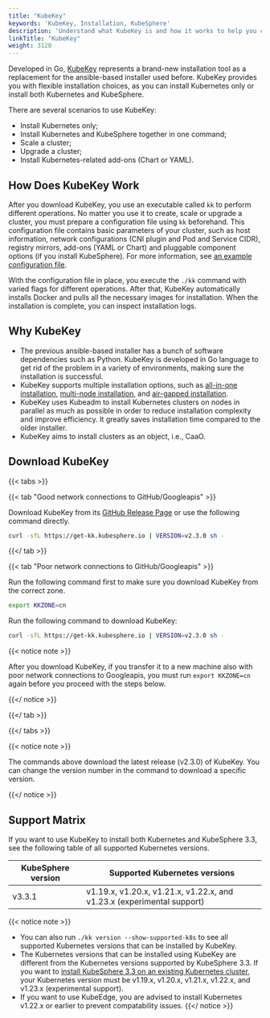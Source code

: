 ```yaml
---
title: "KubeKey"
keywords: 'KubeKey, Installation, KubeSphere'
description: 'Understand what KubeKey is and how it works to help you create, scale and upgrade your Kubernetes cluster.'
linkTitle: "KubeKey"
weight: 3120
---
```


Developed in Go, [KubeKey](https://github.com/kubesphere/kubekey) represents a brand-new installation tool as a replacement for the ansible-based installer used before. KubeKey provides you with flexible installation choices, as you can install Kubernetes only or install both Kubernetes and KubeSphere.

There are several scenarios to use KubeKey:

- Install Kubernetes only;
- Install Kubernetes and KubeSphere together in one command;
- Scale a cluster;
- Upgrade a cluster;
- Install Kubernetes-related add-ons (Chart or YAML).

## How Does KubeKey Work

After you download KubeKey, you use an executable called `kk` to perform different operations. No matter you use it to create, scale or upgrade a cluster, you must prepare a configuration file using `kk` beforehand. This configuration file contains basic parameters of your cluster, such as host information, network configurations (CNI plugin and Pod and Service CIDR), registry mirrors, add-ons (YAML or Chart) and pluggable component options (if you install KubeSphere). For more information, see [an example configuration file](https://github.com/kubesphere/kubekey/blob/release-2.2/docs/config-example.md).

With the configuration file in place, you execute the `./kk` command with varied flags for different operations. After that, KubeKey automatically installs Docker and pulls all the necessary images for installation. When the installation is complete, you can inspect installation logs.

## Why KubeKey

- The previous ansible-based installer has a bunch of software dependencies such as Python. KubeKey is developed in Go language to get rid of the problem in a variety of environments, making sure the installation is successful.
- KubeKey supports multiple installation options, such as [all-in-one installation](../../../quick-start/all-in-one-on-linux/), [multi-node installation](../multioverview/), and [air-gapped installation](../air-gapped-installation/).
- KubeKey uses Kubeadm to install Kubernetes clusters on nodes in parallel as much as possible in order to reduce installation complexity and improve efficiency. It greatly saves installation time compared to the older installer.
- KubeKey aims to install clusters as an object, i.e., CaaO.

## Download KubeKey

{{< tabs >}}

{{< tab "Good network connections to GitHub/Googleapis" >}}

Download KubeKey from its [GitHub Release Page](https://github.com/kubesphere/kubekey/releases) or use the following command directly.

```bash
curl -sfL https://get-kk.kubesphere.io | VERSION=v2.3.0 sh -
```

{{</ tab >}}

{{< tab "Poor network connections to GitHub/Googleapis" >}}

Run the following command first to make sure you download KubeKey from the correct zone.

```bash
export KKZONE=cn
```

Run the following command to download KubeKey:

```bash
curl -sfL https://get-kk.kubesphere.io | VERSION=v2.3.0 sh -
```

{{< notice note >}}

After you download KubeKey, if you transfer it to a new machine also with poor network connections to Googleapis, you must run `export KKZONE=cn` again before you proceed with the steps below.

{{</ notice >}} 

{{</ tab >}}

{{</ tabs >}}

{{< notice note >}}

The commands above download the latest release (v2.3.0) of KubeKey. You can change the version number in the command to download a specific version.

{{</ notice >}}

## Support Matrix

If you want to use KubeKey to install both Kubernetes and KubeSphere 3.3, see the following table of all supported Kubernetes versions.

| KubeSphere version | Supported Kubernetes versions                                |
| ------------------ | ------------------------------------------------------------ |
| v3.3.1             | v1.19.x, v1.20.x, v1.21.x, v1.22.x, and v1.23.x (experimental support) |

{{< notice note >}} 

- You can also run `./kk version --show-supported-k8s` to see all supported Kubernetes versions that can be installed by KubeKey.
- The Kubernetes versions that can be installed using KubeKey are different from the Kubernetes versions supported by KubeSphere 3.3. If you want to [install KubeSphere 3.3 on an existing Kubernetes cluster](../../../installing-on-kubernetes/introduction/overview/), your Kubernetes version must be v1.19.x, v1.20.x, v1.21.x, v1.22.x, and v1.23.x (experimental support).
- If you want to use KubeEdge, you are advised to install Kubernetes v1.22.x or earlier to prevent compatability issues.
{{</ notice >}}